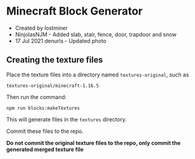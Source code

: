 # Minecraft Block Generator

- Created by lostminer
- NinjolasNJM - Added slab, stair, fence, door, trapdoor and snow
- 17 Jul 2021 denurls - Updated photo

## Creating the texture files

Place the texture files into a directory named `textures-original`, such as

```
textures-original/minecraft-1.16.5
```

Then run the command:

```
npm run blocks:makeTextures
```

This will generate files in the `textures` directory.

Commit these files to the repo.

**Do not commit the original texture files to the repo, only commit the generated merged texture file**
